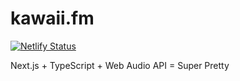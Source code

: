 # kawaii.fm

[![Netlify Status](https://api.netlify.com/api/v1/badges/4acdc235-6605-4da0-9718-c9a4fe61484f/deploy-status)](https://app.netlify.com/sites/kawaii/deploys)

Next.js + TypeScript + Web Audio API = Super Pretty
